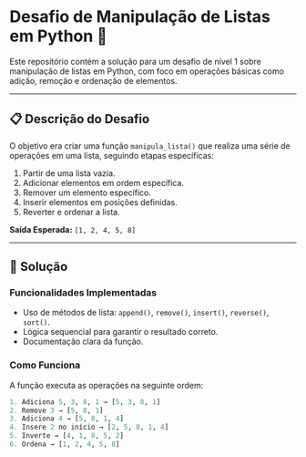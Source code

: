 # Desafio de Manipulação de Listas em Python 🐍

Este repositório contém a solução para um desafio de nível 1 sobre manipulação de listas em Python, com foco em operações básicas como adição, remoção e ordenação de elementos.

---

## 📋 Descrição do Desafio

O objetivo era criar uma função `manipula_lista()` que realiza uma série de operações em uma lista, seguindo etapas específicas:
1. Partir de uma lista vazia.
2. Adicionar elementos em ordem específica.
3. Remover um elemento específico.
4. Inserir elementos em posições definidas.
5. Reverter e ordenar a lista.

**Saída Esperada:** `[1, 2, 4, 5, 8]`

---

## 🚀 Solução

### Funcionalidades Implementadas
- Uso de métodos de lista: `append()`, `remove()`, `insert()`, `reverse()`, `sort()`.
- Lógica sequencial para garantir o resultado correto.
- Documentação clara da função.

### Como Funciona
A função executa as operações na seguinte ordem:
```python
1. Adiciona 5, 3, 8, 1 → [5, 3, 8, 1]
2. Remove 3 → [5, 8, 1]
3. Adiciona 4 → [5, 8, 1, 4]
4. Insere 2 no início → [2, 5, 8, 1, 4]
5. Inverte → [4, 1, 8, 5, 2]
6. Ordena → [1, 2, 4, 5, 8]